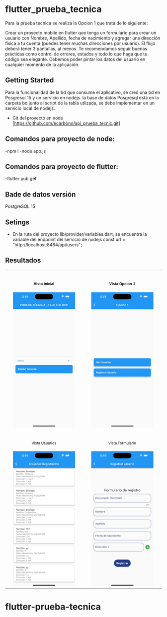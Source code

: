 # flutter_prueba_tecnica

Para la prueba tecnica se realiza la Opcion 1 que trata de lo siguiente:

Crear un proyecto mobile en flutter que tenga un formulario para crear un usuario con
Nombre, Apellido, fecha de nacimiento y agregar una dirección física a tu cuenta (puedes
tener muchas direcciones por usuario). El flujo deberá tener 3 pantallas, al menos. Te
recomendamos seguir buenas prácticas como control de errores, estados y todo lo que haga
que tu código sea elegante. Debemos poder pintar los datos del usuario en cualquier momento
de la aplicación.

## Getting Started

Para la funcionalidad de la bd que consume el aplicativo, se creó una bd en Posgresql 15 y un servicio en nodejs.
la base de datos Posgresql está en la carpeta bd junto al script de la tabla utlizada, se debe implementar en un servicio local de nodejs.

* Git del proyecto en node [https://github.com/ecarbono/api_prueba_tecnic.git]

## Comandos para proyecto de node: 
-npm i
-node app.js

## Comandos para proyecto de flutter: 
-flutter pub get


## Bade de datos versión
PostgreSQL 15

## Setings
* En la ruta del proyecto lib/provider/variables.dart, se encuentra la variable del endpoint del servicio de nodejs
const url = "http://localhost:8484/api/users";



## Resultados

<table>
<tr>
<th align="center">
<img width="441" height="1">
<p> 
<small>
Vista inicial
</small>
</p>
</th>
<th align="center">
<img width="441" height="1">
<p> 
<small>
Vista Opcion 1
</small>
</p>
</th>
</tr>
<tr>
<td align="center">
<img src="https://github.com/ecarbono/flutter_prueba_tecnica/blob/main/imagenes/Simulator%20Screen%20Shot%20-%20iPhone%2014%20Pro%20Max%20-%202022-10-26%20at%2012.58.50.png" width="200"/>
  
</td>
<td align="center">
<img src="https://github.com/ecarbono/flutter_prueba_tecnica/blob/main/imagenes/Simulator%20Screen%20Shot%20-%20iPhone%2014%20Pro%20Max%20-%202022-10-26%20at%2012.58.53.png" width="200"/>
  
</td>
</tr>
<tr>
<td align="center">
<img width="441" height="1">
<p> 
<small>
Vista Usuarios
</small>
</p>
</td>
<td align="center">
<img width="441" height="1">
<p> 
<small>
Vista Formulario 
</small>
</p>
</td>
</tr>
<td align="center">
<img src="https://github.com/ecarbono/flutter_prueba_tecnica/blob/main/imagenes/Simulator%20Screen%20Shot%20-%20iPhone%2014%20Pro%20Max%20-%202022-10-26%20at%2012.58.56.png" width="200"/>
  
</td>
<td align="center">

<img src="https://github.com/ecarbono/flutter_prueba_tecnica/blob/main/imagenes/Simulator%20Screen%20Shot%20-%20iPhone%2014%20Pro%20Max%20-%202022-10-26%20at%2012.59.00.png" width="200"/>
  
</td>
</table>





# flutter-prueba-tecnica
